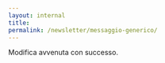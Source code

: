 ```yaml
---
layout: internal
title:
permalink: /newsletter/messaggio-generico/
---
```


Modifica avvenuta con successo.